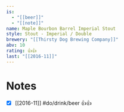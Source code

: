 ```yaml
---
is:
  - "[[beer]]"
  - "[[note]]"
name: Maple Bourbon Barrel Imperial Stout
style: Stout - Imperial / Double
brewery: "[[Thirsty Dog Brewing Company]]"
abv: 10
rating: 👍👍
last: "[[2016-11]]"
---
```

# Notes
- [x] [[2016-11]] #do/drink/beer 👍👍
